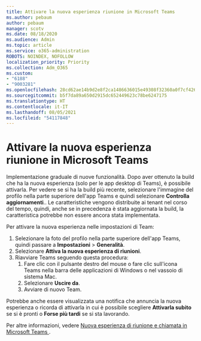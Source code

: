 ```yaml
---
title: Attivare la nuova esperienza riunione in Microsoft Teams
ms.author: pebaum
author: pebaum
manager: scotv
ms.date: 08/18/2020
ms.audience: Admin
ms.topic: article
ms.service: o365-administration
ROBOTS: NOINDEX, NOFOLLOW
localization_priority: Priority
ms.collection: Adm_O365
ms.custom:
- "6188"
- "9003281"
ms.openlocfilehash: 28cd62ae14b9d2e8f2ca1486636015e49308f32360a0f7cf42694d1133bac53b
ms.sourcegitcommit: b5f7da89a650d2915dc652449623c78be6247175
ms.translationtype: HT
ms.contentlocale: it-IT
ms.lasthandoff: 08/05/2021
ms.locfileid: "54117848"
---
```

# <a name="enable-the-new-meeting-experience-in-microsoft-teams"></a>Attivare la nuova esperienza riunione in Microsoft Teams

Implementazione graduale di nuove funzionalità. Dopo aver ottenuto la build che ha la nuova esperienza (solo per le app desktop di Teams), è possibile attivarla. Per vedere se si ha la build più recente, selezionare l'immagine del profilo nella parte superiore dell'app Teams e quindi selezionare **Controlla aggiornamenti**.. Le caratteristiche vengono distribuite ai tenant nel corso del tempo, quindi, anche se in precedenza è stata aggiornata la build, la caratteristica potrebbe non essere ancora stata implementata.  

Per attivare la nuova esperienza nelle impostazioni di Team:

1. Selezionare la foto del profilo nella parte superiore dell'app Teams, quindi passare a **Impostazioni** >  **Generalità**. 
2. Selezionare **Attiva la nuova esperienza di riunioni**.
3. Riavviare Teams seguendo questa procedura:
    1. Fare clic con il pulsante destro del mouse o fare clic sull'icona Teams nella barra delle applicazioni di Windows o nel vassoio di sistema Mac.
    2. Selezionare **Uscire da**.
    3. Avviare di nuovo Team.

Potrebbe anche essere visualizzata una notifica che annuncia la nuova esperienza o ricorda di attivarla in cui è possibile scegliere  **Attivarla subito**  se si è pronti o  **Forse più tardi** se si sta lavorando.  

Per altre informazioni, vedere [Nuova esperienza di riunione e chiamata in Microsoft Teams ](https://techcommunity.microsoft.com/t5/microsoft-teams-blog/new-meeting-and-calling-experience-in-microsoft-teams/ba-p/1537581).